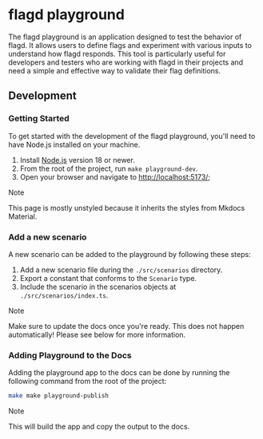 # flagd playground

The flagd playground is an application designed to test the behavior of flagd.
It allows users to define flags and experiment with various inputs to understand how flagd responds.
This tool is particularly useful for developers and testers who are working with flagd in their projects and need a simple and effective way to validate their flag definitions.

## Development

### Getting Started

To get started with the development of the flagd playground, you'll need to have Node.js installed on your machine.

1. Install [Node.js](https://nodejs.org/en/download/) version 18 or newer.
1. From the root of the project, run `make playground-dev`.
1. Open your browser and navigate to [http://localhost:5173/](http://localhost:5173/);

> [!NOTE]
> This page is mostly unstyled because it inherits the styles from Mkdocs Material.

### Add a new scenario

A new scenario can be added to the playground by following these steps:

1. Add a new scenario file during the ``./src/scenarios`` directory.
1. Export a constant that conforms to the `Scenario` type.
1. Include the scenario in the scenarios objects at `./src/scenarios/index.ts`.

> [!NOTE]
> Make sure to update the docs once you're ready. This does not happen automatically! Please see below for more information.

### Adding Playground to the Docs

Adding the playground app to the docs can be done by running the following command from the root of the project:

```bash
make make playground-publish
```

> [!NOTE]
> This will build the app and copy the output to the docs.
